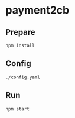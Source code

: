 # payment2cb




## Prepare

``` npm install ```

## Config

``` ./config.yaml ```

## Run

``` npm start ```